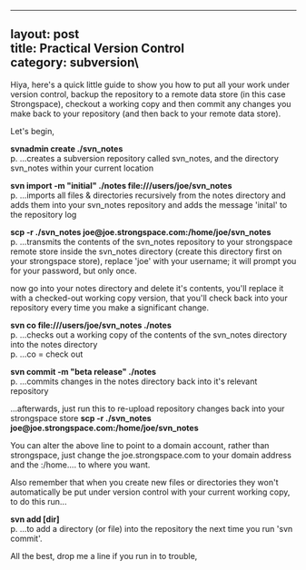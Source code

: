 ------------------------------------------------------------------------

layout: post\
title: Practical Version Control\
category: subversion\
----

Hiya, here's a quick little guide to show you how to put all your work
under version control, backup the repository to a remote data store (in
this case Strongspace), checkout a working copy and then commit any
changes you make back to your repository (and then back to your remote
data store).

Let's begin,

<strong>svnadmin create ./svn\_notes</strong>\
p. ...creates a subversion repository called svn\_notes, and the
directory svn\_notes within your current location

<strong>svn import -m "initial" ./notes
file:///users/joe/svn\_notes</strong>\
p. ...imports all files & directories recursively from the notes
directory and adds them into your svn\_notes repository and adds the
message 'inital' to the repository log

<strong>scp -r ./svn\_notes
joe\@joe.strongspace.com:/home/joe/svn\_notes</strong>\
p. ...transmits the contents of the svn\_notes repository to your
strongspace remote store inside the svn\_notes directory (create this
directory first on your strongspace store), replace 'joe' with your
username; it will prompt you for your password, but only once.

now go into your notes directory and delete it's contents, you'll
replace it with a checked-out working copy version, that you'll check
back into your repository every time you make a significant change.

<strong>svn co file:///users/joe/svn\_notes ./notes</strong>\
p. ...checks out a working copy of the contents of the svn\_notes
directory into the notes directory\
p. ...co = check out

<strong>svn commit -m "beta release" ./notes</strong>\
p. ...commits changes in the notes directory back into it's relevant
repository

...afterwards, just run this to re-upload repository changes back into
your strongspace store <strong>scp -r ./svn\_notes
joe\@joe.strongspace.com:/home/joe/svn\_notes</strong>

You can alter the above line to point to a domain account, rather than
strongspace, just change the joe.strongspace.com to your domain address
and the :/home.... to where you want.

Also remember that when you create new files or directories they won't
automatically be put under version control with your current working
copy, to do this run...

<strong>svn add \[dir\]</strong>\
p. ...to add a directory (or file) into the repository the next time you
run 'svn commit'.

All the best, drop me a line if you run in to trouble,
